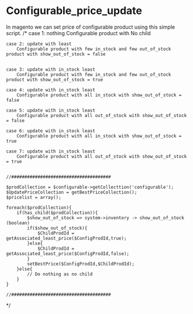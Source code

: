# Configurable_price_update
In magento we can set price of configurable product using this simple script.
/*
	case 1: nothing
		Configurable product with No child 
	
	case 2: update with least
		Configurable product with few in_stock and few out_of_stock product with show_out_of_stock = false


	case 3: update with in_stock least
		Configurable product with few in_stock and few out_of_stock product with show_out_of_stock = true	

	case 4: update with in_stock least
		Configurable product with all in_stock with show_out_of_stock = false

	case 5: update with in_stock least
		Configurable product with all out_of_stock with show_out_of_stock = false	

	case 6: update with in_stock least
		Configurable product with all in_stock with show_out_of_stock = true

	case 7: update with in_stock least
		Configurable product with all out_of_stock with show_out_of_stock = true


	//######################################
	
	$prodCollection = $configurable->getCollecttion('configurable'); 
	$UpdatePriceCollection = getBestPriceCollection();
	$pricelist = array();

	foreach($prodCollection){
		if(has_child($prodCollection)){
			$show_out_of_stock => system->inventory -> show_out_of_stock (boolean)
			if($show_out_of_stock){
				$ChildProdId = getAssociated_least_price($ConfigProdId,true);
			}else{
				$ChildProdId = getAssociated_least_price($ConfigProdId,false);
			}
			setBestPrice($ConfigProdId,$ChildProdId);	
		}else{
			// Do nothing as no child
		}
	}
		
	//######################################
*/
